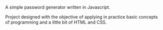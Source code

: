 A simple password generator written in Javascript.

Project designed with the objective of applying in practice basic concepts of programming and a little bit of HTML and CSS.
